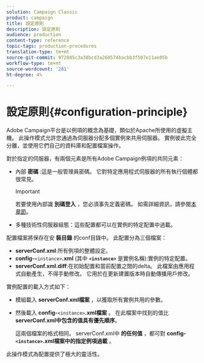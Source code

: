 ```yaml
---
solution: Campaign Classic
product: campaign
title: 設定原則
description: 設定原則
audience: production
content-type: reference
topic-tags: production-procedures
translation-type: tm+mt
source-git-commit: 972885c3a38bcd3a260574bacbb3f507e11ae05b
workflow-type: tm+mt
source-wordcount: '281'
ht-degree: 4%

---
```



# 設定原則{#configuration-principle}

Adobe Campaign平台是以例項的概念為基礎，類似於Apache所使用的虛擬主機。 此操作模式允許您通過為伺服器分配多個實例來共用伺服器。 實例彼此完全分離，並使用它們自己的資料庫和配置檔案操作。

對於指定的伺服器，有兩個元素是所有Adobe Campaign例項的共同元素：

* 內部 **密碼** :這是一般管理員密碼。 它對特定應用程式伺服器的所有執行個體都很常見。

   >[!IMPORTANT]
   >
   >若要使用內部識 **別碼登入** ，您必須事先定義密碼。 如需詳細資訊，請參閱[本章節](../../installation/using/campaign-server-configuration.md#internal-identifier)。

* 多種技術性伺服器組態：這些配置都可以在實例的特定配置中過載。

配置檔案將保存在安 **裝目錄** 的conf目錄中。 此配置分為三個檔案：

* **serverConf.xml**:所有例項的整體設定。
* **config-**`<instance>`**.xml** (其中 **`<instance>`** 是實例名稱):實例的特定配置。
* **serverConf.xml.diff**:在初始配置和當前配置之間的delta。 此檔案由應用程式自動產生，不得手動修改。 它用於在更新建置版本時自動傳播用戶修改。

實例配置的載入方式如下：

* 模組載入 **serverConf.xml檔案** ，以獲取所有實例共用的參數。
* 然後載入 **config-**`<instance>`**.xml檔案** 。 在此檔案中找到的值比 **serverConf.xml中包含的值具有優先順序**。

   這兩個檔案的格式相同。 serverConf.xml中 **的任何值** ，都可對 **config-`<instance>`.xml檔案中的指定例項過載** 。

此操作模式為配置提供了極大的靈活性。

